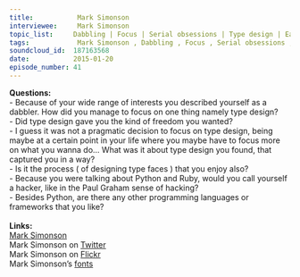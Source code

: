 ```yaml
--- 
title:           Mark Simonson 
interviewee:     Mark Simonson 
topic_list:     Dabbling | Focus | Serial obsessions | Type design | Early days | Python | Hacking | Programming languages
tags:            Mark Simonson , Dabbling , Focus , Serial obsessions , Type design , Early days , Python , Hacking , Programming languages
soundcloud_id:  187163568
date:           2015-01-20
episode_number: 41
---
```


<p class="show_notes_display"><b>Questions:</b><br>- Because of your wide range of interests you described yourself as a dabbler. How did you manage to focus on one thing namely type design?<br>- Did type design gave you the kind of freedom you wanted?<br>- I guess it was not a pragmatic decision to focus on type design, being maybe at a certain point in your life where you maybe have to focus more on what you wanna do… What was it about type design you found, that captured you in a way?<br>- Is it the process ( of designing type faces ) that you enjoy also?<br>- Because you were talking about Python and Ruby, would you call yourself a hacker, like in the Paul Graham sense of hacking?<br>- Besides Python, are there any other programming languages or frameworks that you like?<br><br><b>Links:</b><br><a rel="nofollow" target="_blank" href="http://www.marksimonson.com/">Mark Simonson</a><br>Mark Simonson on <a rel="nofollow" target="_blank" href="https://twitter.com/marksimonson">Twitter</a><br>Mark Simonson on <a rel="nofollow" target="_blank" href="https://www.flickr.com/people/62468024@N00/">Flickr</a><br>Mark Simonson’s <a rel="nofollow" target="_blank" href="http://www.marksimonson.com/fonts">fonts</a><br><br></p>
